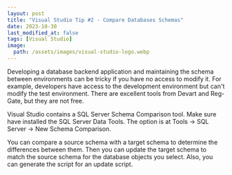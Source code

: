 ```yaml
---
layout: post
title: "Visual Studio Tip #2 - Compare Databases Schemas"
date: 2023-10-30
last_modified_at: false
tags: [Visual Studio]
image:
  path: /assets/images/visual-studio-logo.webp
---
```


Developing a database backend application and maintaining the schema between environments can be tricky if you have no access to modify it. For example, developers have access to the development environment but can't modify the test environment. There are excellent tools from Devart and Reg-Gate, but they are not free.

Visual Studio contains a SQL Server Schema Comparison tool. Make sure have installed the SQL Server Data Tools. The option is at Tools -> SQL Server -> New Schema Comparison.

You can compare a source schema with a target schema to determine the differences between them. Then you can update the target schema to match the source schema for the database objects you select. Also, you can generate the script for an update script.
